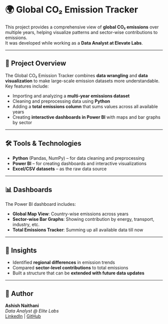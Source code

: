 # 🌍 Global CO₂ Emission Tracker

This project provides a comprehensive view of **global CO₂ emissions** over multiple years, helping visualize patterns and sector-wise contributions to emissions.  
It was developed while working as a **Data Analyst at Elevate Labs**.

---

## 📌 Project Overview
The Global CO₂ Emission Tracker combines **data wrangling** and **data visualization** to make large-scale emission datasets more understandable.  
Key features include:
- Importing and analyzing a **multi-year emissions dataset**  
- Cleaning and preprocessing data using **Python**  
- Adding a **total emissions column** that sums values across all available years  
- Creating **interactive dashboards in Power BI** with maps and bar graphs by sector  

---

## 🛠️ Tools & Technologies
- **Python** (Pandas, NumPy) – for data cleaning and preprocessing  
- **Power BI** – for creating dashboards and interactive visualizations  
- **Excel/CSV datasets** – as the raw data source  

---

## 📊 Dashboards
The Power BI dashboard includes:  
- **Global Map View**: Country-wise emissions across years  
- **Sector-wise Bar Graphs**: Showing contribution by energy, transport, industry, etc.  
- **Total Emissions Tracker**: Summing up all available data till now  

---

## 🚀 Insights
- Identified **regional differences** in emission trends  
- Compared **sector-level contributions** to total emissions  
- Built a structure that can be **extended with future data updates**  

---



## 📌 Author
**Ashish Naithani**  
*Data Analyst @ Elite Labs*  
[LinkedIn](https://www.linkedin.com/in/ashish-naithani-283634331/) | [GitHub](https://github.com/Ashish-Naithani)
